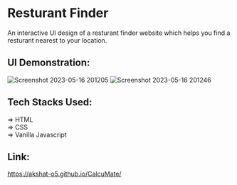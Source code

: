# Resturant Finder

An interactive UI design of a resturant finder website which helps you find a resturant nearest to your location.
<br />

<!-- ![Screenshot 2023-04-07 121107](https://user-images.githubusercontent.com/96832359/230556137-2c35b5ca-3955-4727-a2e9-f673cc13a75b.png) -->
## UI Demonstration:
![Screenshot 2023-05-16 201205](https://github.com/akshat-o5/Resturant-Finder/assets/96832359/33589975-7355-4c34-90c4-0f0a1583fe74)
![Screenshot 2023-05-16 201246](https://github.com/akshat-o5/Resturant-Finder/assets/96832359/47c971c5-75af-4d05-96c4-3dc6da455e40)
<br />

## Tech Stacks Used:

=> HTML <br />
=> CSS <br />
=> Vanilla Javascript <br />

## Link:
https://akshat-o5.github.io/CalcuMate/
